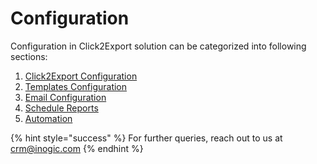 # Configuration

Configuration in Click2Export solution can be categorized into following sections:&#x20;

1. [Click2Export Configuration](https://docs.inogic.com/click2export/configuration/click2export-configuration)
2. [Templates Configuration](https://docs.inogic.com/click2export/configuration/templates)
3. [Email Configuration](https://docs.inogic.com/click2export/configuration/email-configuration)
4. [Schedule Reports](https://docs.inogic.com/click2export/configuration/schedule-reports)
5. [Automation](https://docs.inogic.com/click2export/configuration/automation)

{% hint style="success" %}
For further queries, reach out to us at [crm@inogic.com](mailto:crm@inogic.com)
{% endhint %}

